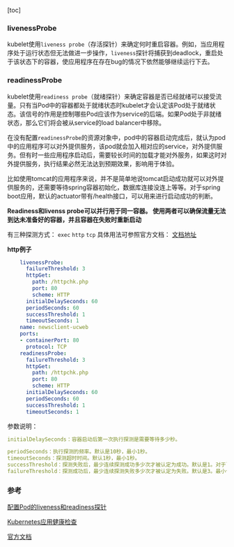 [toc]

### livenessProbe

kubelet使用`liveness probe`（存活探针）来确定何时重启容器。例如，当应用程序处于运行状态但无法做进一步操作，`liveness`探针将捕获到deadlock，重启处于该状态下的容器，使应用程序在存在bug的情况下依然能够继续运行下去。

### readinessProbe

 kubelet使用`readiness probe`（就绪探针）来确定容器是否已经就绪可以接受流量。只有当Pod中的容器都处于就绪状态时kubelet才会认定该Pod处于就绪状态。该信号的作用是控制哪些Pod应该作为service的后端。如果Pod处于非就绪状态，那么它们将会被从service的load balancer中移除。

 在没有配置`readinessProbe`的资源对象中，pod中的容器启动完成后，就认为pod中的应用程序可以对外提供服务，该pod就会加入相对应的service，对外提供服务。但有时一些应用程序启动后，需要较长时间的加载才能对外服务，如果这时对外提供服务，执行结果必然无法达到预期效果，影响用于体验。

 比如使用tomcat的应用程序来说，并不是简单地说tomcat启动成功就可以对外提供服务的，还需要等待spring容器初始化，数据库连接没连上等等。对于spring boot应用，默认的actuator带有/health接口，可以用来进行启动成功的判断。

 **Readiness和livenss probe可以并行用于同一容器。 使用两者可以确保流量无法到达未准备好的容器，并且容器在失败时重新启动**

有三种探测方式： `exec`     `http`    `tcp`     具体用法可参照官方文档： [文档地址](https://kubernetes.io/docs/tasks/configure-pod-container/configure-liveness-readiness-probes/)

**http例子**

```yaml
    livenessProbe:
      failureThreshold: 3
      httpGet:
        path: /httpchk.php
        port: 80
        scheme: HTTP
      initialDelaySeconds: 60
      periodSeconds: 60
      successThreshold: 1
      timeoutSeconds: 1
    name: newsclient-ucweb
    ports:
    - containerPort: 80
      protocol: TCP
    readinessProbe:
      failureThreshold: 3
      httpGet:
        path: /httpchk.php
        port: 80
        scheme: HTTP
      initialDelaySeconds: 60
      periodSeconds: 60
      successThreshold: 1
      timeoutSeconds: 1
```

参数说明：

```yaml
initialDelaySeconds：容器启动后第一次执行探测是需要等待多少秒。

periodSeconds：执行探测的频率。默认是10秒，最小1秒。
timeoutSeconds：探测超时时间。默认1秒，最小1秒。
successThreshold：探测失败后，最少连续探测成功多少次才被认定为成功。默认是1。对于liveness必须是1。最小值是1。
failureThreshold：探测成功后，最少连续探测失败多少次才被认定为失败。默认是3。最小值是1。
```



### 参考

[配置Pod的liveness和readiness探针](https://www.kubernetes.org.cn/2362.html)

[Kubernetes应用健康检查](https://blog.csdn.net/asdf57847225/article/details/78269506)

[官方文档](https://kubernetes.io/docs/tasks/configure-pod-container/configure-liveness-readiness-probes/)